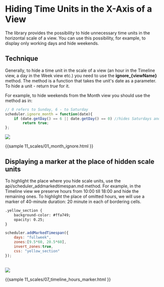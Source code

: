 Hiding Time Units in the X-Axis of a View
================================================
The library provides the possibility to hide unnecessary time units in the horizontal scale of a view. You can use this possibility, for example, to display only working days and hide weekends. 

Technique
----------------------------------
Generally, to hide a time unit in the scale of a view (an hour in the Timeline view, a day in the Week view etc.) you need to use the **ignore_{viewName}** method.
The method is a function that takes the unit's date as a parameter. To hide a unit - return *true* for it.


For example, to hide weekends from the Month view you should use the method as in:

~~~js
// 0 refers to Sunday, 6 - to Saturday
scheduler.ignore_month = function(date){
    if (date.getDay() == 6 || date.getDay() == 0) //hides Saturdays and Sundays
        return true;
};
~~~

<img src="hiding_time_units.png"/>

{{sample
	11_scales/01_month_ignore.html
}}


Displaying a marker at the place of hidden scale units
-------------------------------------------------------
To highlight the place where you hide scale units, use the api/scheduler_addmarkedtimespan.md method. For example, in the Timeline view we preserve hours from 10:00 till 18:00 and hide the remaining ones.
To highlight the place of omitted hours, we will use a marker of 40-minute duration: 20 minute in each of bordering cells.


~~~html
.yellow_section {
	background-color: #ffa749;
	opacity: 0.25;
}
~~~

~~~js
scheduler.addMarkedTimespan({
    days: "fullweek",
    zones:[9.5*60, 20.5*60],
    invert_zones:true,
    css: "yellow_section"
});
~~~

<br>

<img src="highlighting_hidden_hours.png"/>


{{sample
	11_scales/07_timeline_hours_marker.html
}}

